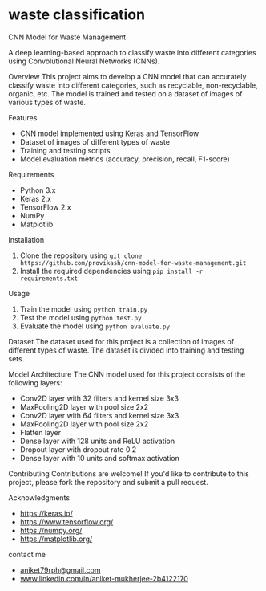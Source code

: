 # waste classification

CNN Model for Waste Management

A deep learning-based approach to classify waste into different categories using Convolutional Neural Networks (CNNs).

Overview
This project aims to develop a CNN model that can accurately classify waste into different categories, such as recyclable, non-recyclable, organic, etc. The model is trained and tested on a dataset of images of various types of waste.

Features
- CNN model implemented using Keras and TensorFlow
- Dataset of images of different types of waste
- Training and testing scripts
- Model evaluation metrics (accuracy, precision, recall, F1-score)

Requirements
- Python 3.x
- Keras 2.x
- TensorFlow 2.x
- NumPy
- Matplotlib

Installation
1. Clone the repository using `git clone https://github.com/provikash/cnn-model-for-waste-management.git`
2. Install the required dependencies using `pip install -r requirements.txt`

Usage
1. Train the model using `python train.py`
2. Test the model using `python test.py`
3. Evaluate the model using `python evaluate.py`

Dataset
The dataset used for this project is a collection of images of different types of waste. The dataset is divided into training and testing sets.

Model Architecture
The CNN model used for this project consists of the following layers:

- Conv2D layer with 32 filters and kernel size 3x3
- MaxPooling2D layer with pool size 2x2
- Conv2D layer with 64 filters and kernel size 3x3
- MaxPooling2D layer with pool size 2x2
- Flatten layer
- Dense layer with 128 units and ReLU activation
- Dropout layer with dropout rate 0.2
- Dense layer with 10 units and softmax activation

Contributing
Contributions are welcome! If you'd like to contribute to this project, please fork the repository and submit a pull request.

Acknowledgments
- https://keras.io/
- https://www.tensorflow.org/
- https://numpy.org/
- https://matplotlib.org/

contact me
- aniket79rph@gmail.com
- www.linkedin.com/in/aniket-mukherjee-2b4122170
